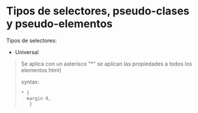 # Tipos de selectores, pseudo-clases y pseudo-elementos

Tipos de selectores:

* Universal
> Se aplica con un asterisco "*"  se aplican las propiedades a todos los elementos html)
> 
> syntax:
> ```html
> * {
>	margin 0, 
>	 } 
> ```

